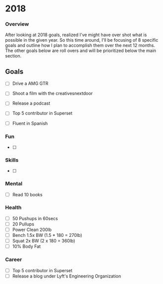 
# 2018
### Overview
After looking at 2018 goals, realized I've might have over shot what is possible in the given year. So this time around, I'll 
be focusing of 8 specific goals and outline how I plan to accomplish them over the next 12 months. The other goals below are roll overs and will be prioritized below the main section.

## Goals
- [ ] Drive a AMG GTR
- [ ] Shoot a film with the creativesnextdoor
- [ ] Release a podcast
- [ ] Top 5 contributor in Superset
- [ ] Fluent in Spanish


### Fun
- [ ] 

### Skills
- [ ]

### Mental
- [ ] Read 10 books

### Health
- [ ] 50 Pushups in 60secs
- [ ] 20 Pullups
- [ ] Power Clean 200lb
- [ ] Bench 1.5x BW (1.5 * 180 = 270lb)
- [ ] Squat 2x BW (2 x 180 = 360lb)
- [ ] 10% Body Fat

### Career
- [ ] Top 5 contributor in Superset
- [ ] Release a blog under Lyft's Engineering Organization
